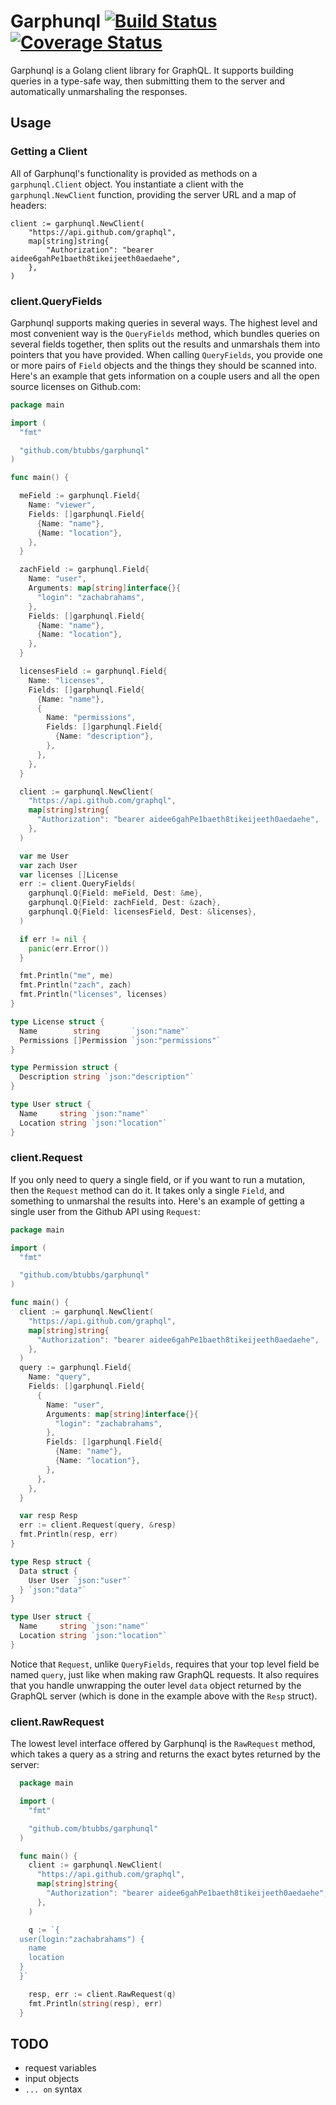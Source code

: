 # Garphunql [![Build Status](https://travis-ci.org/btubbs/garphunql.svg?branch=master)](https://travis-ci.org/btubbs/garphunql) [![Coverage Status](https://coveralls.io/repos/github/btubbs/garphunql/badge.svg?branch=master)](https://coveralls.io/github/btubbs/garphunql?branch=master)

Garphunql is a Golang client library for GraphQL.  It supports building queries in a type-safe way,
then submitting them to the server and automatically unmarshaling the responses.

## Usage

### Getting a Client

All of Garphunql's functionality is provided as methods on a `garphunql.Client` object.  You
instantiate a client with the `garphunql.NewClient` function, providing the server URL and a map of
headers:

	client := garphunql.NewClient(
		"https://api.github.com/graphql",
		map[string]string{
			"Authorization": "bearer aidee6gahPe1baeth8tikeijeeth0aedaehe",
		},
	)

### client.QueryFields

Garphunql supports making queries in several ways.  The highest level and most convenient way is
the `QueryFields` method, which bundles queries on several fields together, then splits out the
results and unmarshals them into pointers that you have provided.  When calling `QueryFields`, you
provide one or more pairs of `Field` objects and the things they should be scanned into.  Here's an
example that gets information on a couple users and all the open source licenses on Github.com:

```go
package main

import (
  "fmt"

  "github.com/btubbs/garphunql"
)

func main() {

  meField := garphunql.Field{
    Name: "viewer",
    Fields: []garphunql.Field{
      {Name: "name"},
      {Name: "location"},
    },
  }

  zachField := garphunql.Field{
    Name: "user",
    Arguments: map[string]interface{}{
      "login": "zachabrahams",
    },
    Fields: []garphunql.Field{
      {Name: "name"},
      {Name: "location"},
    },
  }

  licensesField := garphunql.Field{
    Name: "licenses",
    Fields: []garphunql.Field{
      {Name: "name"},
      {
        Name: "permissions",
        Fields: []garphunql.Field{
          {Name: "description"},
        },
      },
    },
  }

  client := garphunql.NewClient(
    "https://api.github.com/graphql",
    map[string]string{
      "Authorization": "bearer aidee6gahPe1baeth8tikeijeeth0aedaehe",
    },
  )

  var me User
  var zach User
  var licenses []License
  err := client.QueryFields(
    garphunql.Q{Field: meField, Dest: &me},
    garphunql.Q{Field: zachField, Dest: &zach},
    garphunql.Q{Field: licensesField, Dest: &licenses},
  )

  if err != nil {
    panic(err.Error())
  }

  fmt.Println("me", me)
  fmt.Println("zach", zach)
  fmt.Println("licenses", licenses)
}

type License struct {
  Name        string       `json:"name"`
  Permissions []Permission `json:"permissions"`
}

type Permission struct {
  Description string `json:"description"`
}

type User struct {
  Name     string `json:"name"`
  Location string `json:"location"`
}
```    

### client.Request

If you only need to query a single field, or if you want to run a mutation, then the `Request`
method can do it.  It takes only a single `Field`, and something to unmarshal the results into.
Here's an example of getting a single user from the Github API using `Request`:

```go
package main

import (
  "fmt"

  "github.com/btubbs/garphunql"
)

func main() {
  client := garphunql.NewClient(
    "https://api.github.com/graphql",
    map[string]string{
      "Authorization": "bearer aidee6gahPe1baeth8tikeijeeth0aedaehe",
    },
  )
  query := garphunql.Field{
    Name: "query",
    Fields: []garphunql.Field{
      {
        Name: "user",
        Arguments: map[string]interface{}{
          "login": "zachabrahams",
        },
        Fields: []garphunql.Field{
          {Name: "name"},
          {Name: "location"},
        },
      },
    },
  }

  var resp Resp
  err := client.Request(query, &resp)
  fmt.Println(resp, err)
}

type Resp struct {
  Data struct {
    User User `json:"user"`
  } `json:"data"`
}

type User struct {
  Name     string `json:"name"`
  Location string `json:"location"`
}
```

Notice that `Request`, unlike `QueryFields`, requires that your top level field be named `query`,
just like when making raw GraphQL requests.  It also requires that you handle unwrapping the outer
level `data` object returned by the GraphQL server (which is done in the example above with the
`Resp` struct).

### client.RawRequest

The lowest level interface offered by Garphunql is the `RawRequest` method, which takes a query as a
string and returns the exact bytes returned by the server:

  ```go
    package main

    import (
      "fmt"

      "github.com/btubbs/garphunql"
    )

    func main() {
      client := garphunql.NewClient(
        "https://api.github.com/graphql",
        map[string]string{
          "Authorization": "bearer aidee6gahPe1baeth8tikeijeeth0aedaehe",
        },
      )

      q := `{
    user(login:"zachabrahams") {
      name
      location
    }
    }`

      resp, err := client.RawRequest(q)
      fmt.Println(string(resp), err)
    }
```

## TODO
- request variables
- input objects
- `... on` syntax

